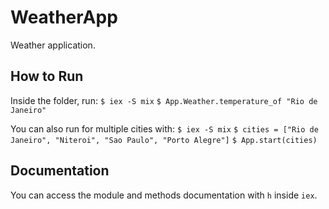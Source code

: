 # WeatherApp

Weather application.

## How to Run

Inside the folder, run:
`$ iex -S mix`
`$ App.Weather.temperature_of "Rio de Janeiro"`

You can also run for multiple cities with:
`$ iex -S mix`
`$ cities = ["Rio de Janeiro", "Niteroi", "Sao Paulo", "Porto Alegre"]`
`$ App.start(cities)`

## Documentation

You can access the module and methods documentation with `h` inside `iex`.
